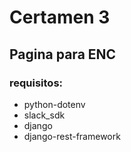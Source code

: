 # Certamen 3
## Pagina para ENC

### requisitos:
- python-dotenv
- slack_sdk
- django
- django-rest-framework
